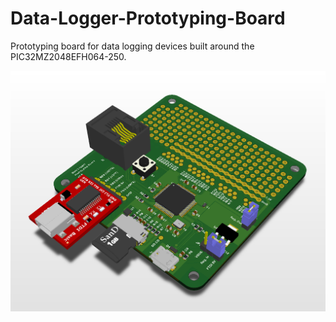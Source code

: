 # Data-Logger-Prototyping-Board

Prototyping board for data logging devices built around the PIC32MZ2048EFH064-250.

![](https://github.com/xioTechnologies/Data-Logger-Prototyping-Board/blob/master/3D%20View.png?raw=true)
